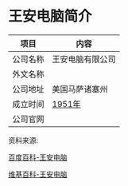 # 王安电脑简介

|项目|内容|
|-----|-----|
|公司名称|王安电脑有限公司|
|外文名称||
|公司地址|美国马萨诸塞州|
|成立时间|[1951年](https://www.it-this-year.com/1911/)|
|公司官网||

资料来源:

[百度百科-王安电脑](https://baike.baidu.com/item/%E7%8E%8B%E5%AE%89%E7%94%B5%E8%84%91/6990610?fr=aladdin)

[维基百科-王安电脑](https://zh.wikipedia.org/zh/%E7%8E%8B%E5%AE%89%E9%9B%BB%E8%85%A6)
